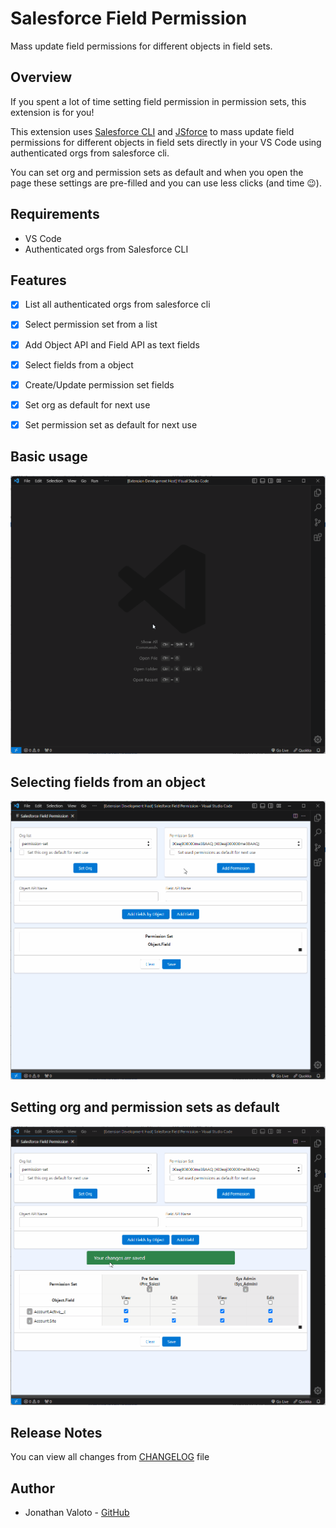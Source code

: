 # Salesforce Field Permission

Mass update field permissions for different objects in field sets.

## Overview

If you spent a lot of time setting field permission in permission sets, this extension is for you!

This extension uses [Salesforce CLI](https://github.com/forcedotcom/salesforcedx-vscode) and [JSforce](https://github.com/jsforce/jsforce) to mass update field permissions for different objects in field sets directly in your VS Code using authenticated orgs from salesforce cli.

You can set org and permission sets as default and when you open the page these settings are pre-filled and you can use less clicks (and time :wink:).

## Requirements

 - VS Code
 - Authenticated orgs from Salesforce CLI

## Features

- [x] List all authenticated orgs from salesforce cli
- [x] Select permission set from a list
- [x] Add Object API and Field API as text fields
- [x] Select fields from a object
- [x] Create/Update permission set fields
- [x] Set org as default for next use
- [x] Set permission set as default for next use


## Basic usage

![](media/readme/example_basic.gif)

## Selecting fields from an object

![](media/readme/example_object.gif)

## Setting org and permission sets as default

![](media/readme/example_default_value.gif)

## Release Notes

You can view all changes from [CHANGELOG](./CHANGELOG.md) file

## Author

- Jonathan Valoto - [GitHub](https://github.com/jvaloto)